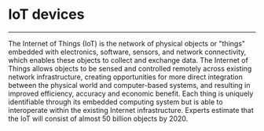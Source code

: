 # IoT devices


---


The Internet of Things (IoT) is the network of physical objects or "things" embedded with electronics, software, sensors, and network connectivity, which enables these objects to collect and exchange data. The Internet of Things allows objects to be sensed and controlled remotely across existing network infrastructure, creating opportunities for more direct integration between the physical world and computer-based systems, and resulting in improved efficiency, accuracy and economic benefit. Each thing is uniquely identifiable through its embedded computing system but is able to interoperate within the existing Internet infrastructure. Experts estimate that the IoT will consist of almost 50 billion objects by 2020.

